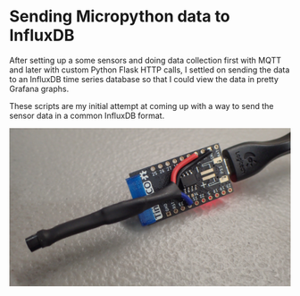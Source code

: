 # Sending Micropython data to InfluxDB

After setting up a some sensors and doing data collection first with MQTT and later with custom Python Flask HTTP calls, I settled on sending the data to an InfluxDB time series database so that I could view the data in pretty Grafana graphs.

These scripts are my initial attempt at coming up with a way to send the sensor data in a common InfluxDB format.

![Image](images/micropython-analog-devices-tmp36.png)
